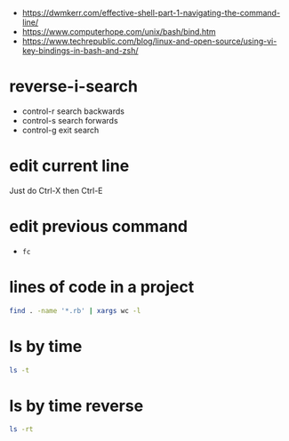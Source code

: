 * https://dwmkerr.com/effective-shell-part-1-navigating-the-command-line/
* https://www.computerhope.com/unix/bash/bind.htm
* https://www.techrepublic.com/blog/linux-and-open-source/using-vi-key-bindings-in-bash-and-zsh/

# reverse-i-search
* control-r  search backwards
* control-s  search forwards
* control-g  exit search


# edit current line
Just do Ctrl-X then Ctrl-E

# edit previous command
* `fc`

# lines of code in a project

```bash
find . -name '*.rb' | xargs wc -l
```

# ls by time
```bash
ls -t
```

# ls by time reverse
```bash
ls -rt
```
